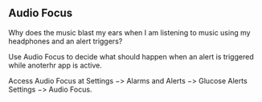 ## Audio Focus  
  
Why does the music blast my ears when I am listening to music using my headphones and an alert triggers?  
  
Use Audio Focus to decide what should happen when an alert is triggered while anoterhr app is active.  
  
Access Audio Focus at Settings &#8722;> Alarms and Alerts &#8722;> Glucose Alerts Settings &#8722;> Audio Focus.  
